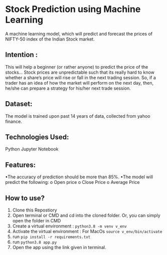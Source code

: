 # Stock Prediction using Machine Learning

A machine learning model, which will predict and forecast the prices of NIFTY-50 index of the Indian Stock market. 

## Intention : 

This will help a beginner (or rather anyone) to predict the price of the stocks… Stock prices are unpredictable such that its really hard to know whether a share’s price will rise or fall in the next trading session. So, if a trader has an idea of how the market will perform on the next day, then, he/she can prepare a strategy for his/her next trade session.

## Dataset:

The model is trained upon past 14 years of data, collected from yahoo finance.

## Technologies Used:

Python
Jupyter Notebook

## Features:

•The accuracy of prediction should be more than 85%.
•The model will predict the following:
o Open price
o Close Price
o Average Price

## How to use?

1. Clone this Repostiory
2. Open terminal or CMD and cd into the cloned folder. Or, you can simply open the folder in CMD
3. Create a virtual environment : ```python3.8 -m venv v_env```
4. Activate the virtual environment :
    For MacOs ```source v_env/bin/activate```
5. run ```pip install -r requirements.txt```
6. run ```python3.8 app.py```
7. Open the app using the link given in terminal.

